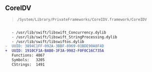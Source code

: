 ## CoreIDV

> `/System/Library/PrivateFrameworks/CoreIDV.framework/CoreIDV`

```diff

   - /usr/lib/swift/libswift_Concurrency.dylib
   - /usr/lib/swift/libswift_StringProcessing.dylib
   - /usr/lib/swift/libswiftos.dylib
-  UUID: 3894C1FF-092A-3BBF-8969-01BDE90A8F4D
+  UUID: 1910CF1A-BAB0-3F3A-9982-F0F0C16C735A
   Functions: 4867
   Symbols:   3205
   CStrings:  1491

```
